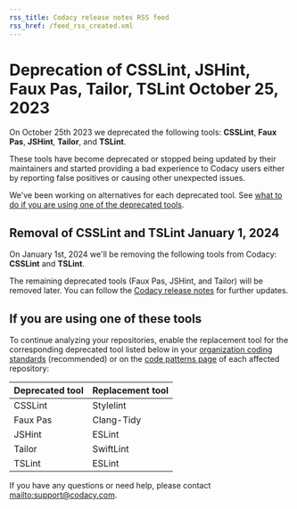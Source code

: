 ```yaml
---
rss_title: Codacy release notes RSS feed
rss_href: /feed_rss_created.xml
---
```


# Deprecation of CSSLint, JSHint, Faux Pas, Tailor, TSLint October 25, 2023

On October 25th 2023 we deprecated the following tools: **CSSLint**, **Faux Pas**, **JSHint**, **Tailor**, and **TSLint**.

These tools have become deprecated or stopped being updated by their maintainers and started providing a bad experience to Codacy users either by reporting false positives or causing other unexpected issues.

We've been working on alternatives for each deprecated tool. See [what to do if you are using one of the deprecated tools](#if-you-are-using-one-of-these-tools).

## Removal of CSSLint and TSLint January 1, 2024

On January 1st, 2024 we'll be removing the following tools from Codacy: **CSSLint** and **TSLint**.

The remaining deprecated tools (Faux Pas, JSHint, and Tailor) will be removed later. You can follow the [Codacy release notes](https://docs.codacy.com/release-notes/) for further updates.

## If you are using one of these tools

To continue analyzing your repositories, enable the replacement tool for the corresponding deprecated tool listed below in your [organization coding standards](../../organizations/using-coding-standards.md) (recommended) or on the [code patterns page](../../repositories-configure/configuring-code-patterns.md) of each affected repository:

| Deprecated tool | Replacement tool |
|-----------------|------------------|
| CSSLint         | Stylelint        |
| Faux Pas        | Clang-Tidy       |
| JSHint          | ESLint           |
| Tailor          | SwiftLint        |
| TSLint          | ESLint           |

If you have any questions or need help, please contact <mailto:support@codacy.com>.
